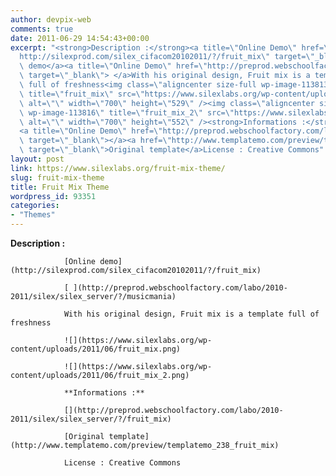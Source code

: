```yaml
---
author: devpix-web
comments: true
date: 2011-06-29 14:54:43+00:00
excerpt: "<strong>Description :</strong><a title=\"Online Demo\" href=\"\
  http://silexprod.com/silex_cifacom20102011/?/fruit_mix\" target=\"_blank\">Online\
  \ demo</a><a title=\"Online Demo\" href=\"http://preprod.webschoolfactory.com/labo/2010-2011/silex/silex_server/?/musicmania\"\
  \ target=\"_blank\"> </a>With his original design, Fruit mix is a template\
  \ full of freshness<img class=\"aligncenter size-full wp-image-113813\"\
  \ title=\"fruit_mix\" src=\"https://www.silexlabs.org/wp-content/uploads/2011/06/fruit_mix.png\"\
  \ alt=\"\" width=\"700\" height=\"529\" /><img class=\"aligncenter size-full\
  \ wp-image-113816\" title=\"fruit_mix_2\" src=\"https://www.silexlabs.org/wp-content/uploads/2011/06/fruit_mix_2.png\"\
  \ alt=\"\" width=\"700\" height=\"552\" /><strong>Informations :</strong>\
  <a title=\"Online Demo\" href=\"http://preprod.webschoolfactory.com/labo/2010-2011/silex/silex_server/?/fruit_mix\"\
  \ target=\"_blank\"></a><a href=\"http://www.templatemo.com/preview/templatemo_238_fruit_mix\"\
  \ target=\"_blank\">Original template</a>License : Creative Commons"
layout: post
link: https://www.silexlabs.org/fruit-mix-theme/
slug: fruit-mix-theme
title: Fruit Mix Theme
wordpress_id: 93351
categories:
- "Themes"
---
```


**Description :**

				[Online demo](http://silexprod.com/silex_cifacom20102011/?/fruit_mix)

				[ ](http://preprod.webschoolfactory.com/labo/2010-2011/silex/silex_server/?/musicmania)

				With his original design, Fruit mix is a template full of freshness

				![](https://www.silexlabs.org/wp-content/uploads/2011/06/fruit_mix.png)

				![](https://www.silexlabs.org/wp-content/uploads/2011/06/fruit_mix_2.png)

				**Informations :**

				[](http://preprod.webschoolfactory.com/labo/2010-2011/silex/silex_server/?/fruit_mix)

				[Original template](http://www.templatemo.com/preview/templatemo_238_fruit_mix)

				License : Creative Commons
